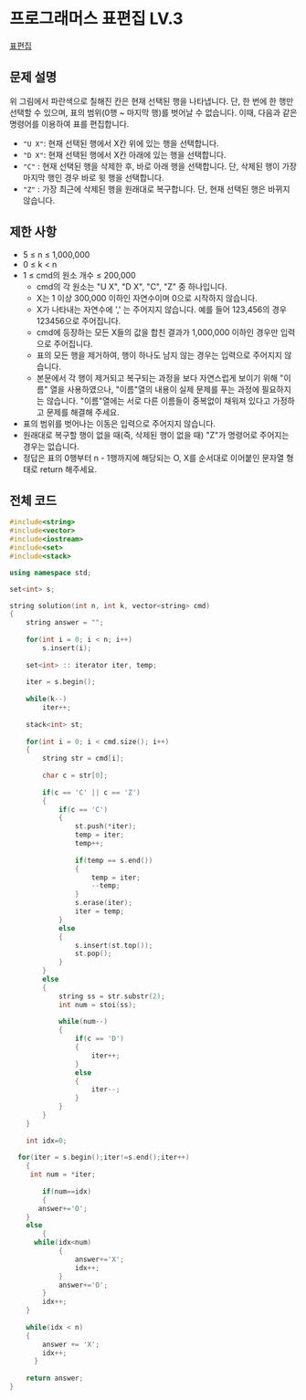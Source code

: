 # 프로그래머스 표편집 LV.3
[표편집](https://programmers.co.kr/learn/courses/30/lessons/81303)

## 문제 설명

위 그림에서 파란색으로 칠해진 칸은 현재 선택된 행을 나타냅니다. 단, 한 번에 한 행만 선택할 수 있으며, 표의 범위(0행 ~ 마지막 행)를 벗어날 수 없습니다. 이때, 다음과 같은 명령어를 이용하여 표를 편집합니다.

  * `"U X"`: 현재 선택된 행에서 X칸 위에 있는 행을 선택합니다.
  * `"D X"`: 현재 선택된 행에서 X칸 아래에 있는 행을 선택합니다.
  * `"C"` : 현재 선택된 행을 삭제한 후, 바로 아래 행을 선택합니다. 단, 삭제된 행이 가장 마지막 행인 경우 바로 윗 행을 선택합니다.
  * `"Z"` : 가장 최근에 삭제된 행을 원래대로 복구합니다. 단, 현재 선택된 행은 바뀌지 않습니다.

## 제한 사항

  * 5 ≤ n ≤ 1,000,000
  * 0 ≤ k < n
  * 1 ≤ cmd의 원소 개수 ≤ 200,000
    * cmd의 각 원소는 "U X", "D X", "C", "Z" 중 하나입니다.
    * X는 1 이상 300,000 이하인 자연수이며 0으로 시작하지 않습니다.
    * X가 나타내는 자연수에 ',' 는 주어지지 않습니다. 예를 들어 123,456의 경우 123456으로 주어집니다.
    * cmd에 등장하는 모든 X들의 값을 합친 결과가 1,000,000 이하인 경우만 입력으로 주어집니다.
    * 표의 모든 행을 제거하여, 행이 하나도 남지 않는 경우는 입력으로 주어지지 않습니다.
    * 본문에서 각 행이 제거되고 복구되는 과정을 보다 자연스럽게 보이기 위해 "이름" 열을 사용하였으나, "이름"열의 내용이 실제 문제를 푸는 과정에 필요하지는 않습니다. "이름"열에는 서로 다른 이름들이 중복없이 채워져 있다고 가정하고 문제를 해결해 주세요.
  * 표의 범위를 벗어나는 이동은 입력으로 주어지지 않습니다.
  * 원래대로 복구할 행이 없을 때(즉, 삭제된 행이 없을 때) "Z"가 명령어로 주어지는 경우는 없습니다.
  * 정답은 표의 0행부터 n - 1행까지에 해당되는 O, X를 순서대로 이어붙인 문자열 형태로 return 해주세요.

## 전체 코드

```c++
#include<string>
#include<vector>
#include<iostream>
#include<set>
#include<stack>

using namespace std;

set<int> s;

string solution(int n, int k, vector<string> cmd)
{
	string answer = "";
	
	for(int i = 0; i < n; i++)
		s.insert(i);
		
	set<int> :: iterator iter, temp;
	
	iter = s.begin();
	
	while(k--)
		iter++;
		
	stack<int> st;
	
	for(int i = 0; i < cmd.size(); i++)
	{
		string str = cmd[i];
		
		char c = str[0];
		
		if(c == 'C' || c == 'Z')
		{
			if(c == 'C')
			{
				st.push(*iter);
				temp = iter;
				temp++;
				
				if(temp == s.end())
				{
					temp = iter;
					--temp;
				}
				s.erase(iter);
				iter = temp;
			}
			else
			{
				s.insert(st.top());
				st.pop();
			}
		}
		else
		{
			string ss = str.substr(2);
			int num = stoi(ss);
			
			while(num--)
			{
				if(c == 'D')
				{
					iter++;
				}
				else
				{
					iter--;
				}
			}
		}
	}
	
	int idx=0;
	
  for(iter = s.begin();iter!=s.end();iter++)
	{
     int num = *iter;
        
		if(num==idx)
		{
       answer+='O';
    } 
    else
		{
      while(idx<num)
			{
                answer+='X';
                idx++;
            }
            answer+='O';
        }
        idx++;
    }
     
    while(idx < n)
    {
    	answer += 'X';
    	idx++;
	  }
       
    return answer;
}
```

